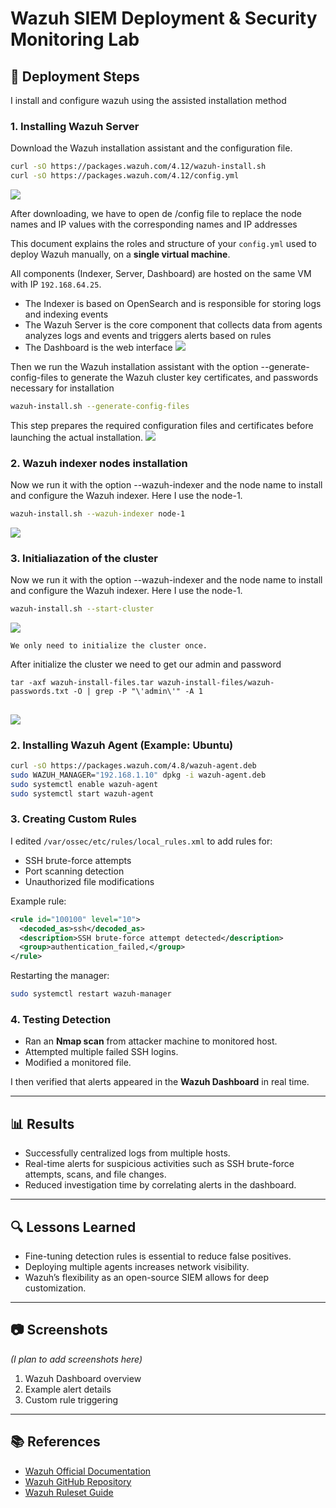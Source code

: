 # Wazuh SIEM Deployment & Security Monitoring Lab


## 🚀 Deployment Steps
I install and configure wazuh using the assisted installation method
### 1. Installing Wazuh Server
Download the Wazuh installation assistant and the configuration file.

```bash
curl -sO https://packages.wazuh.com/4.12/wazuh-install.sh
curl -sO https://packages.wazuh.com/4.12/config.yml
```

![](image/image1.png)

After downloading, we have to open de /config file to replace the node names and IP values with the corresponding names and IP addresses

This document explains the roles and structure of your `config.yml` used to deploy Wazuh manually, on a **single virtual machine**.

All components (Indexer, Server, Dashboard) are hosted on the same VM with IP `192.168.64.25`.
* The Indexer is based on OpenSearch and is responsible for storing logs and indexing events
* The Wazuh Server is the core component that collects data from agents analyzes logs and events and triggers alerts based on rules
* The Dashboard is the web interface
![](image/image2.png)

Then we run the Wazuh installation assistant with the option --generate-config-files to generate the Wazuh cluster key certificates, and passwords necessary for installation
```bash 
wazuh-install.sh --generate-config-files
```
This step prepares the required configuration files and certificates before launching the actual installation.
![](image/image3.png)

### 2. Wazuh indexer nodes installation
Now we run it with the option --wazuh-indexer and the node name to install and configure the Wazuh indexer. Here I use the node-1.
```bash 
wazuh-install.sh --wazuh-indexer node-1
```
![](image/image4.png)

### 3. Initialiazation of the cluster
Now we run it with the option --wazuh-indexer and the node name to install and configure the Wazuh indexer. Here I use the node-1.
```bash 
wazuh-install.sh --start-cluster
```
![](image/image5.png)
~~~ 
We only need to initialize the cluster once.
~~~

After initialize the cluster we need to get our admin and password 
```
tar -axf wazuh-install-files.tar wazuh-install-files/wazuh-passwords.txt -O | grep -P "\'admin\'" -A 1
```
![](image/image6.png)
---
### 2. Installing Wazuh Agent (Example: Ubuntu)
```bash
curl -sO https://packages.wazuh.com/4.8/wazuh-agent.deb
sudo WAZUH_MANAGER="192.168.1.10" dpkg -i wazuh-agent.deb
sudo systemctl enable wazuh-agent
sudo systemctl start wazuh-agent
```

### 3. Creating Custom Rules
I edited `/var/ossec/etc/rules/local_rules.xml` to add rules for:
- SSH brute-force attempts
- Port scanning detection
- Unauthorized file modifications

Example rule:
```xml
<rule id="100100" level="10">
  <decoded_as>ssh</decoded_as>
  <description>SSH brute-force attempt detected</description>
  <group>authentication_failed,</group>
</rule>
```

Restarting the manager:
```bash
sudo systemctl restart wazuh-manager
```

### 4. Testing Detection
- Ran an **Nmap scan** from attacker machine to monitored host.
- Attempted multiple failed SSH logins.
- Modified a monitored file.

I then verified that alerts appeared in the **Wazuh Dashboard** in real time.

---

## 📊 Results
- Successfully centralized logs from multiple hosts.
- Real-time alerts for suspicious activities such as SSH brute-force attempts, scans, and file changes.
- Reduced investigation time by correlating alerts in the dashboard.

---

## 🔍 Lessons Learned
- Fine-tuning detection rules is essential to reduce false positives.
- Deploying multiple agents increases network visibility.
- Wazuh’s flexibility as an open-source SIEM allows for deep customization.

---

## 📷 Screenshots
*(I plan to add screenshots here)*
1. Wazuh Dashboard overview
2. Example alert details
3. Custom rule triggering

---

## 📚 References
- [Wazuh Official Documentation](https://documentation.wazuh.com/)
- [Wazuh GitHub Repository](https://github.com/wazuh/wazuh)
- [Wazuh Ruleset Guide](https://documentation.wazuh.com/current/user-manual/ruleset/index.html)
